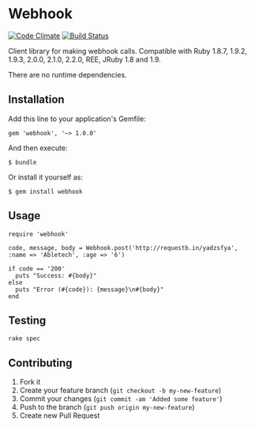 # Webhook

[![Code Climate](https://codeclimate.com/github/AbleTech/webhook.png)](https://codeclimate.com/github/AbleTech/webhook)
[![Build Status](https://secure.travis-ci.org/AbleTech/webhook.png)](http://travis-ci.org/AbleTech/webhook)

Client library for making webhook calls. Compatible with Ruby 1.8.7, 1.9.2, 1.9.3, 2.0.0, 2.1.0, 2.2.0, REE, JRuby 1.8 and 1.9.

There are no runtime dependencies.

## Installation

Add this line to your application's Gemfile:

    gem 'webhook', '~> 1.0.0'

And then execute:

    $ bundle

Or install it yourself as:

    $ gem install webhook

## Usage

    require 'webhook'

    code, message, body = Webhook.post('http://requestb.in/yadzsfya', :name => 'Abletech', :age => '6')

    if code == '200'
      puts "Success: #{body}"
    else
      puts "Error (#{code}): {message}\n#{body}"
    end

## Testing

    rake spec

## Contributing

1. Fork it
2. Create your feature branch (`git checkout -b my-new-feature`)
3. Commit your changes (`git commit -am 'Added some feature'`)
4. Push to the branch (`git push origin my-new-feature`)
5. Create new Pull Request
